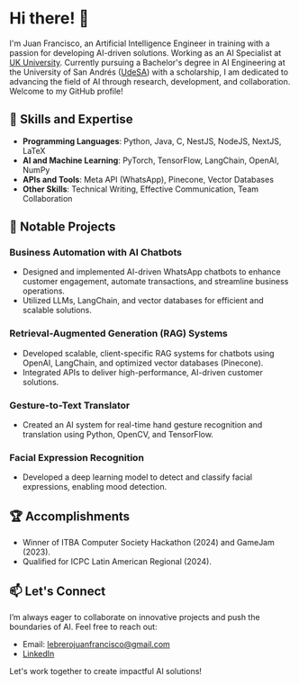 # Hi there! 👋
I'm Juan Francisco, an Artificial Intelligence Engineer in training with a passion for developing AI-driven solutions. Working as an AI Specialist at [UK University](https://universidaduk.com/). Currently pursuing a Bachelor's degree in AI Engineering at the University of San Andrés ([UdeSA](https://udesa.edu.ar)) with a scholarship, I am dedicated to advancing the field of AI through research, development, and collaboration. Welcome to my GitHub profile!

## 🌟 Skills and Expertise

- **Programming Languages**: Python, Java, C, NestJS, NodeJS, NextJS, LaTeX
- **AI and Machine Learning**: PyTorch, TensorFlow, LangChain, OpenAI, NumPy
- **APIs and Tools**: Meta API (WhatsApp), Pinecone, Vector Databases
- **Other Skills**: Technical Writing, Effective Communication, Team Collaboration

## 🚀 Notable Projects

### Business Automation with AI Chatbots
- Designed and implemented AI-driven WhatsApp chatbots to enhance customer engagement, automate transactions, and streamline business operations.
- Utilized LLMs, LangChain, and vector databases for efficient and scalable solutions.

### Retrieval-Augmented Generation (RAG) Systems
- Developed scalable, client-specific RAG systems for chatbots using OpenAI, LangChain, and optimized vector databases (Pinecone).
- Integrated APIs to deliver high-performance, AI-driven customer solutions.

### Gesture-to-Text Translator
- Created an AI system for real-time hand gesture recognition and translation using Python, OpenCV, and TensorFlow.

### Facial Expression Recognition
- Developed a deep learning model to detect and classify facial expressions, enabling mood detection.

## 🏆 Accomplishments

- Winner of ITBA Computer Society Hackathon (2024) and GameJam (2023).
- Qualified for ICPC Latin American Regional (2024).

## 📫 Let's Connect

I’m always eager to collaborate on innovative projects and push the boundaries of AI. Feel free to reach out:

- Email: lebrerojuanfrancisco@gmail.com
- [LinkedIn](https://www.linkedin.com/in/lebrero-juan-francisco/)

Let's work together to create impactful AI solutions!
